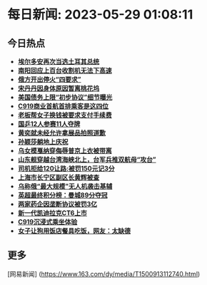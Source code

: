 
# 每日新闻: 2023-05-29 01:08:11
## 今日热点

- **[埃尔多安再次当选土耳其总统](https://www.163.com/search?keyword=%E5%9F%83%E5%B0%94%E5%A4%9A%E5%AE%89%E5%86%8D%E6%AC%A1%E5%BD%93%E9%80%89%E5%9C%9F%E8%80%B3%E5%85%B6%E6%80%BB%E7%BB%9F)**
- **[南阳回应上百台收割机无法下高速](https://www.163.com/search?keyword=%E5%8D%97%E9%98%B3%E5%9B%9E%E5%BA%94%E4%B8%8A%E7%99%BE%E5%8F%B0%E6%94%B6%E5%89%B2%E6%9C%BA%E6%97%A0%E6%B3%95%E4%B8%8B%E9%AB%98%E9%80%9F)**
- **[俄方开出停火“四要求”](https://www.163.com/search?keyword=%E4%BF%84%E6%96%B9%E5%BC%80%E5%87%BA%E5%81%9C%E7%81%AB%E2%80%9C%E5%9B%9B%E8%A6%81%E6%B1%82%E2%80%9D)**
- **[宋丹丹因身体原因暂离桃花坞](https://www.163.com/search?keyword=%E5%AE%8B%E4%B8%B9%E4%B8%B9%E5%9B%A0%E8%BA%AB%E4%BD%93%E5%8E%9F%E5%9B%A0%E6%9A%82%E7%A6%BB%E6%A1%83%E8%8A%B1%E5%9D%9E)**
- **[美国债务上限“初步协议”细节曝光](https://www.163.com/search?keyword=%E7%BE%8E%E5%9B%BD%E5%80%BA%E5%8A%A1%E4%B8%8A%E9%99%90%E2%80%9C%E5%88%9D%E6%AD%A5%E5%8D%8F%E8%AE%AE%E2%80%9D%E7%BB%86%E8%8A%82%E6%9B%9D%E5%85%89)**
- **[C919商业首航首排乘客是这四位](https://www.163.com/search?keyword=C919%E5%95%86%E4%B8%9A%E9%A6%96%E8%88%AA%E9%A6%96%E6%8E%92%E4%B9%98%E5%AE%A2%E6%98%AF%E8%BF%99%E5%9B%9B%E4%BD%8D)**
- **[老板帮女子换钱被要求支付手续费](https://www.163.com/search?keyword=%E8%80%81%E6%9D%BF%E5%B8%AE%E5%A5%B3%E5%AD%90%E6%8D%A2%E9%92%B1%E8%A2%AB%E8%A6%81%E6%B1%82%E6%94%AF%E4%BB%98%E6%89%8B%E7%BB%AD%E8%B4%B9)**
- **[国乒12人参赛11人夺牌](https://www.163.com/search?keyword=%E5%9B%BD%E4%B9%9212%E4%BA%BA%E5%8F%82%E8%B5%9B11%E4%BA%BA%E5%A4%BA%E7%89%8C)**
- **[黄奕就未经允许拿展品拍照道歉](https://www.163.com/search?keyword=%E9%BB%84%E5%A5%95%E5%B0%B1%E6%9C%AA%E7%BB%8F%E5%85%81%E8%AE%B8%E6%8B%BF%E5%B1%95%E5%93%81%E6%8B%8D%E7%85%A7%E9%81%93%E6%AD%89)**
- **[孙颖莎躺地上庆祝](https://www.163.com/search?keyword=%E5%AD%99%E9%A2%96%E8%8E%8E%E8%BA%BA%E5%9C%B0%E4%B8%8A%E5%BA%86%E7%A5%9D)**
- **[乌女模戛纳穿侮辱普京上衣被带离](https://www.163.com/search?keyword=%E4%B9%8C%E5%A5%B3%E6%A8%A1%E6%88%9B%E7%BA%B3%E7%A9%BF%E4%BE%AE%E8%BE%B1%E6%99%AE%E4%BA%AC%E4%B8%8A%E8%A1%A3%E8%A2%AB%E5%B8%A6%E7%A6%BB)**
- **[山东舰穿越台湾海峡北上，台军兵推双航母“攻台”](https://www.163.com/search?keyword=%E5%B1%B1%E4%B8%9C%E8%88%B0%E7%A9%BF%E8%B6%8A%E5%8F%B0%E6%B9%BE%E6%B5%B7%E5%B3%A1%E5%8C%97%E4%B8%8A%EF%BC%8C%E5%8F%B0%E5%86%9B%E5%85%B5%E6%8E%A8%E5%8F%8C%E8%88%AA%E6%AF%8D%E2%80%9C%E6%94%BB%E5%8F%B0%E2%80%9D)**
- **[司机拒给120让路:被罚150元记3分](https://www.163.com/search?keyword=%E5%8F%B8%E6%9C%BA%E6%8B%92%E7%BB%99120%E8%AE%A9%E8%B7%AF+%E8%A2%AB%E7%BD%9A150%E5%85%83%E8%AE%B03%E5%88%86)**
- **[上海市长宁区副区长黄辉被查](https://www.163.com/search?keyword=%E4%B8%8A%E6%B5%B7%E5%B8%82%E9%95%BF%E5%AE%81%E5%8C%BA%E5%89%AF%E5%8C%BA%E9%95%BF%E9%BB%84%E8%BE%89%E8%A2%AB%E6%9F%A5)**
- **[乌称俄“最大规模”无人机袭击基辅](https://www.163.com/search?keyword=%E4%B9%8C%E7%A7%B0%E4%BF%84%E2%80%9C%E6%9C%80%E5%A4%A7%E8%A7%84%E6%A8%A1%E2%80%9D%E6%97%A0%E4%BA%BA%E6%9C%BA%E8%A2%AD%E5%87%BB%E5%9F%BA%E8%BE%85)**
- **[英超最终积分榜：曼城89分夺冠](https://www.163.com/search?keyword=%E8%8B%B1%E8%B6%85%E6%9C%80%E7%BB%88%E7%A7%AF%E5%88%86%E6%A6%9C%EF%BC%9A%E6%9B%BC%E5%9F%8E89%E5%88%86%E5%A4%BA%E5%86%A0)**
- **[两家药企因垄断协议被罚3亿](https://www.163.com/search?keyword=%E4%B8%A4%E5%AE%B6%E8%8D%AF%E4%BC%81%E5%9B%A0%E5%9E%84%E6%96%AD%E5%8D%8F%E8%AE%AE%E8%A2%AB%E7%BD%9A3%E4%BA%BF)**
- **[新一代凯迪拉克CT6上市](https://www.163.com/search?keyword=%E6%96%B0%E4%B8%80%E4%BB%A3%E5%87%AF%E8%BF%AA%E6%8B%89%E5%85%8BCT6%E4%B8%8A%E5%B8%82)**
- **[C919沉浸式乘坐体验](https://www.163.com/search?keyword=C919%E6%B2%89%E6%B5%B8%E5%BC%8F%E4%B9%98%E5%9D%90%E4%BD%93%E9%AA%8C)**
- **[女子让狗用饭店餐具吃饭，网友：太缺德](https://www.163.com/search?keyword=%E5%A5%B3%E5%AD%90%E8%AE%A9%E7%8B%97%E7%94%A8%E9%A5%AD%E5%BA%97%E9%A4%90%E5%85%B7%E5%90%83%E9%A5%AD%EF%BC%8C%E7%BD%91%E5%8F%8B%EF%BC%9A%E5%A4%AA%E7%BC%BA%E5%BE%B7)**

## 更多
[网易新闻] (https://www.163.com/dy/media/T1500913112740.html)
